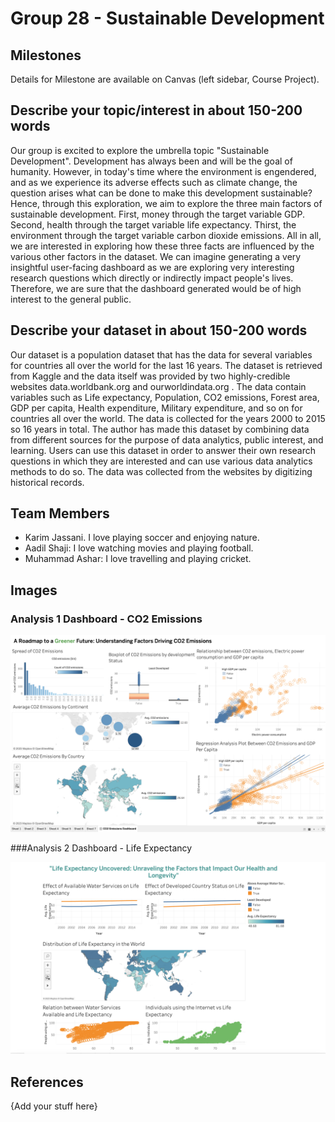 # Group 28 - Sustainable Development


## Milestones

Details for Milestone are available on Canvas (left sidebar, Course Project).

## Describe your topic/interest in about 150-200 words

Our group is excited to explore the umbrella topic "Sustainable Development". Development has always been and will be the goal of humanity. However, in today's time where the environment is engendered, and as we experience its adverse effects such as climate change, the question arises what can be done to make this development sustainable? Hence, through this exploration, we aim to explore the three main factors of sustainable development. First, money through the target variable GDP. Second, health through the target variable life expectancy. Thirst, the environment through the target variable carbon dioxide emissions. All in all, we are interested in exploring how these three facts are influenced by the various other factors in the dataset. We can imagine generating a very insightful user-facing dashboard as we are exploring very interesting research questions which directly or indirectly impact people's lives. Therefore, we are sure that the dashboard generated would be of high interest to the general public.

## Describe your dataset in about 150-200 words

Our dataset is a population dataset that has the data for several variables for countries all over the world for the last 16 years. The dataset is retrieved from Kaggle and the data itself was provided by two highly-credible websites data.worldbank.org and ourworldindata.org . The data contain variables such as Life expectancy, Population, CO2 emissions, Forest area, GDP per capita, Health expenditure, Military expenditure, and so on for countries all over the world. The data is collected for the years 2000 to 2015 so 16 years in total. The author has made this dataset by combining data from different sources for the purpose of data analytics, public interest, and learning. Users can use this dataset in order to answer their own research questions in which they are interested and can use various data analytics methods to do so. The data was collected from the websites by digitizing historical records.



## Team Members

- Karim Jassani. I love playing soccer and enjoying nature.
- Aadil Shaji: I love watching movies and playing football.
- Muhammad Ashar: I love travelling and playing cricket.

## Images

### Analysis 1 Dashboard - CO2 Emissions

<img src ="images/Analysis 1 Dashboard.png" width="1000px">

###Analysis 2 Dashboard - Life Expectancy

<img src ="images/analysis_2_dashboard_image.png" width ="1000px">

## References

{Add your stuff here}



